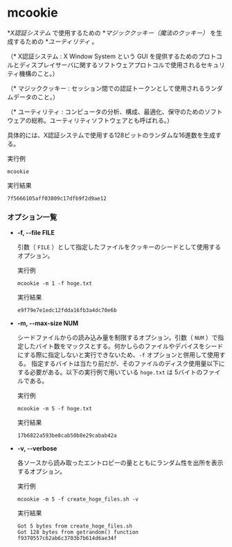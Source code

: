 [](mcookie.md)
# mcookie
\**X認証システム* で使用するための \**マジッククッキー（魔法のクッキー）* を生成するための \**ユーティリティ* 。

（\* X認証システム : X Window System という GUI を提供するためのプロトコルとディスプレイサーバに関するソフトウェアプロトコルで使用されるセキュリティ機構のこと。）

（\* マジッククッキー : セッション間での認証トークンとして使用されるランダムデータのこと。）

（\* ユーティリティ : コンピュータの分析、構成、最適化、保守のためのソフトウェアの総称。ユーティリティソフトウェアとも呼ばれる。）

具体的には、X認証システムで使用する128ビットのランダムな16進数を生成する。


実行例 []()
```
mcookie
```

実行結果 []()
```
7f5666105aff03809c17dfb9f2d9ae12
```

### オプション一覧
    
- **-f, --file FILE**

  引数（ `FILE` ）として指定したファイルをクッキーのシードとして使用するオプション。

  実行例 []()
  ```
  mcookie -m 1 -f hoge.txt
  ```

  実行結果 []()
  ```
  e9f79e7e1edc12fdda16fb3a4dc70e6b
  ```

- **-m, --max-size NUM**

  シードファイルからの読み込み量を制限するオプション。引数（ `NUM` ）で指定したバイト数をマックスとする。何かしらのファイルやデバイスをシードにする際に指定しないと実行できないため、`-f` オプションと併用して使用する。
  指定するバイトは当たり前だが、そのファイルのディスク使用量以下にする必要がある。以下の実行例で用いている `hoge.txt` は 5バイトのファイルである。

  実行例 []()
  ```
  mcookie -m 5 -f hoge.txt
  ```

  実行結果 []()
  ```
  17b6822a593be8cab50b8e29cabab42a
  ```

- **-v, --verbose**

  各ソースから読み取ったエントロピーの量とともにランダム性を出所を表示するオプション。

  実行例 []()
  ```
  mcookie -m 5 -f create_hoge_files.sh -v 
  ```

  実行結果 []()
  ```
  Got 5 bytes from create_hoge_files.sh
  Got 128 bytes from getrandom() function
  f9370557c62ab6c3703b7b614d6ae34f
  ```
